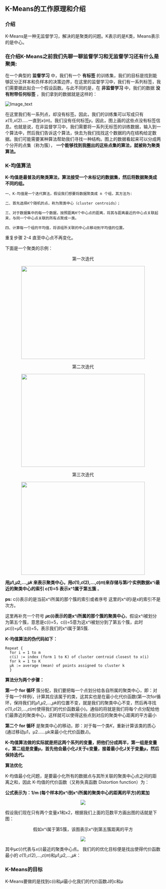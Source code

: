 ## K-Means的工作原理和介绍


### 介绍

K-Means是一种无监督学习，解决的是聚类的问题。K表示的是K类，Means表示的是中心。

### 在介绍K-Means之前我们先聊一聊监督学习和无监督学习还有什么是聚类:
在一个典型的 __监督学习__ 中，我们有一个 __有标签__ 的训练集，我们的目标是找到能够区分正样本和负样本的决策边界，在这里的监督学习中，我们有一系列标签，我们需要据此拟合一个假设函数。与此不同的是，在 __非监督学习__ 中，我们的数据 __没有附带任何标签__ ，我们拿到的数据就是这样的： 
 
 ![Image_text](https://raw.githubusercontent.com/OneStepAndTwoSteps/data_mining_analysis/master/static/K-Means/1.png)

在这里我们有一系列点，却没有标签。因此，我们的训练集可以写成只有𝑥(1),𝑥(2)…..一直到𝑥(𝑚)。我们没有任何标签𝑦。因此，图上画的这些点没有标签信息。也就是说，在非监督学习中，我们需要将一系列无标签的训练数据，输入到一个算法中，然后我们告诉这个算法，快去为我们找找这个数据的内在结构给定数据。我们可能需要某种算法帮助我们寻找一种结构。图上的数据看起来可以分成两个分开的点集（称为簇）， __一个能够找到我圈出的这些点集的算法，就被称为聚类算法。__ 


###  K-均值算法 
__K-均值是最普及的聚类算法，算法接受一个未标记的数据集，然后将数据聚类成不同的组。__

    一、K-均值是一个迭代算法，假设我们想要将数据聚类成 n 个组，其方法为: 
    
    二、首先选择𝐾个随机的点，称为聚类中心（cluster centroids）； 
    
    三、对于数据集中的每一个数据，按照距离𝐾个中心点的距离，将其与距离最近的中心点关联起来，与同一个中心点关联的所有点聚成一类。 
    
    四、计算每一个组的平均值，将该组所关联的中心点移动到平均值的位置。 

重复步骤 2-4 直至中心点不再变化。 

下面是一个聚类的示例：
<p align="center">第一次迭代</p>                                                        
<div align=center><img width="400" height="300" src="https://raw.githubusercontent.com/OneStepAndTwoSteps/data_mining_analysis/master/static/K-Means/2.png"/></div>
<p align="center">第二次迭代</p>                                                        
<div align=center><img width="400" height="300" src="https://raw.githubusercontent.com/OneStepAndTwoSteps/data_mining_analysis/master/static/K-Means/3.png"/></div>
<p align="center">第三次迭代</p>                                                        
<div align=center><img width="400" height="300" src="https://raw.githubusercontent.com/OneStepAndTwoSteps/data_mining_analysis/master/static/K-Means/4.png"/></div>

__用𝜇1,𝜇2,...,𝜇𝑘 来表示聚类中心，用𝑐(1),𝑐(2),...,𝑐(𝑚)来存储与第𝑖个实例数据x^i最近的聚类中心的索引 c(1)=5 表示x^1属于第五簇__  。
          
__ps:__ c(i)表示的是当前x^i所属的那个簇的索引或者序号   这里的x^i的i是x的索引不是次方。
              
这里再补充一个符号 __𝜇c(i)表示的是x^i所属的那个簇的聚类中心__，假设x^i被划分为第五个簇，意思是c(i)=5，c(i)=5意为这x^i被划分到了第五个簇，此时𝜇c(i)=𝜇5, c(i)=5，表示我们的x^i属于第5簇.

__K-均值算法的伪代码如下：__

    Repeat { 
      for i = 1 to m 
      c(i) := index (form 1 to K) of cluster centroid closest to x(i) 
      for k = 1 to K 
      μk := average (mean) of points assigned to cluster k 
      } 

__算法分为两个步骤：__
       
__第一个 for 循环__ 簇分配，我们要把每一个点划分给各自所属的聚类中心，即：对于每一个样例𝑖，计算其应该属于的类，这其实也是在最小化代价函数(第一次for循环，保持我们的𝜇1,𝜇2,...,𝜇𝑘的位置不变，就是我们的聚类中心不变，然后再寻找𝑐(1),𝑐(2),...,𝑐(𝑚)使得我们的代价函数最小)。通俗的将就是我们将每个点分配给他们最靠近的聚类中心，这样就可以使得这些点到对应的聚类中心距离的平方最小
       
__第二个 for 循环__ 是聚类中心的移动，即：对于每一个类𝐾，重新计算该类的质心(通过移动μ1，μ2……μk来最小化代价函数J)。 

__K-均值算法做的实际就是把这两个系列的变量，把他们分成两半，第一组是变量c，第二组是变量μ，首先他会最小化J关于c变量，接着最小化J关于变量μ，然后保持迭代。__

__算法优化__

K-均值最小化问题，是要最小化所有的数据点与其所关联的聚类中心点之间的距离之和，因此 K-均值的代价函数（又称失真函数 Distortion function）为：

__公式表示为：1/m (每个样本的x^i到x^i所属的聚类中心的距离的平方)的累加__
<div align=center><img src="https://raw.githubusercontent.com/OneStepAndTwoSteps/data_mining_analysis/master/static/K-Means/5.png"/></div>

假设我们现在只有两个变量x1和x2，根据我们上面的范数平方画出图的话就是下图：
    
<p align="center">假如x^i属于第5簇，该图表示x^i到第五簇距离的平方</p>                                                        
<div align=center><img src="https://raw.githubusercontent.com/OneStepAndTwoSteps/data_mining_analysis/master/static/K-Means/7.png"/></div>

其中𝜇𝑐(𝑖)代表与𝑥(𝑖)最近的聚类中心点。 我们的的优化目标便是找出使得代价函数最小的 𝑐(1),𝑐(2),...,𝑐(𝑚)和𝜇1,𝜇2,...,𝜇𝑘： 


### K-Means的目标
K-Means要做的是找到c(i)和𝜇i最小化我们的代价函数J的c和μ





